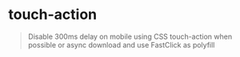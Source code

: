 # touch-action

> Disable 300ms delay on mobile using CSS touch-action when possible or async download and use FastClick as polyfill
